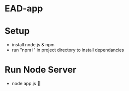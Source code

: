 # EAD-app

# Setup
- install node.js & npm
- run "npm i" in project directory to install dependancies

# Run Node Server
- node app.js :rocket: